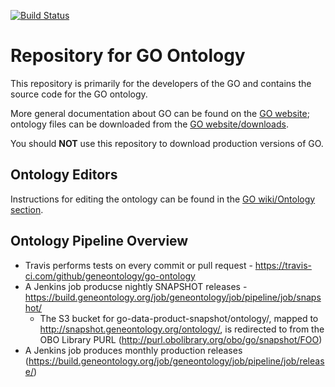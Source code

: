 [![Build Status](https://travis-ci.com/github/geneontology/go-ontology)](https://travis-ci.com/github/geneontology/go-ontology)

# Repository for GO Ontology

This repository is primarily for the developers of the GO and contains the source code for the GO ontology. 

More general documentation about GO can be found on the [GO website](http://geneontology.org/); ontology files can be downloaded from the [GO website/downloads](http://geneontology.org/docs/download-ontology/).

You should __NOT__ use this repository to download production versions of GO.

## Ontology Editors

Instructions for editing the ontology can be found in the [GO wiki/Ontology section](http://wiki.geneontology.org/index.php/Ontology_Development#Editing_the_Ontology). 

## Ontology Pipeline Overview

 - Travis performs tests on every commit or pull request - https://travis-ci.com/github/geneontology/go-ontology
 - A Jenkins job producse nightly SNAPSHOT releases - https://build.geneontology.org/job/geneontology/job/pipeline/job/snapshot/
    * The S3 bucket for go-data-product-snapshot/ontology/, mapped to http://snapshot.geneontology.org/ontology/, is redirected to from the OBO Library PURL (http://purl.obolibrary.org/obo/go/snapshot/FOO)
 - A Jenkins job produces monthly production releases (https://build.geneontology.org/job/geneontology/job/pipeline/job/release/)

